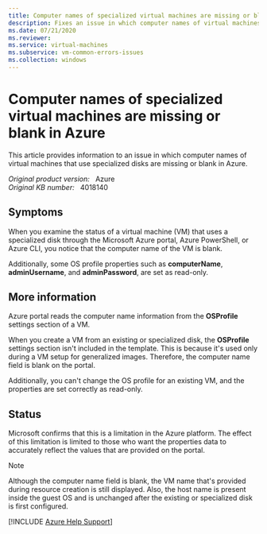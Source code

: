 ```yaml
---
title: Computer names of specialized virtual machines are missing or blank in Azure
description: Fixes an issue in which computer names of virtual machines that use specialized disks are missing or blank in Azure.
ms.date: 07/21/2020
ms.reviewer: 
ms.service: virtual-machines
ms.subservice: vm-common-errors-issues
ms.collection: windows
---
```

# Computer names of specialized virtual machines are missing or blank in Azure

This article provides information to an issue in which computer names of virtual machines that use specialized disks are missing or blank in Azure.

_Original product version:_ &nbsp; Azure  
_Original KB number:_ &nbsp; 4018140

## Symptoms

When you examine the status of a virtual machine (VM) that uses a specialized disk through the Microsoft Azure portal, Azure PowerShell, or Azure CLI, you notice that the computer name of the VM is blank.  

Additionally, some OS profile properties such as **computerName**, **adminUsername**, and **adminPassword**, are set as read-only.  

## More information

Azure portal reads the computer name information from the **OSProfile** settings section of a VM.  

When you create a VM from an existing or specialized disk, the **OSProfile** settings section isn't included in the template. This is because it's used only during a VM setup for generalized images. Therefore, the computer name field is blank on the portal.

Additionally, you can't change the OS profile for an existing VM, and the properties are set correctly as read-only.  

## Status

Microsoft confirms that this is a limitation in the Azure platform. The effect of this limitation is limited to those who want the properties data to accurately reflect the values that are provided on the portal.  

> [!NOTE]
> Although the computer name field is blank, the VM name that's provided during resource creation is still displayed. Also, the host name is present inside the guest OS and is unchanged after the existing or specialized disk is first configured.

[!INCLUDE [Azure Help Support](../../includes/azure-help-support.md)]
